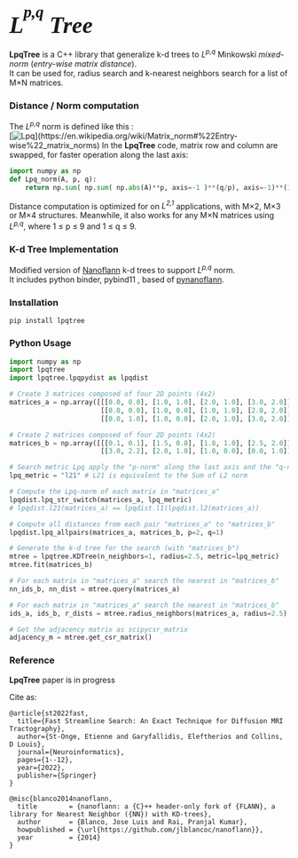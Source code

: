 ## <span style="font-family: serif; font-size: 2em; font-style: italic;">L<sup><sup>p,q</sup></sup> Tree</span>
**LpqTree** is a C++ library that generalize k-d trees to *L<sup>p,q</sup>* Minkowski *mixed-norm* (*entry-wise matrix distance*).  
It can be used for, radius search and k-nearest neighbors search for a list of M×N matrices.


### Distance / Norm computation
The *L<sup>p,q</sup>* norm is defined like this :  
[![Lpq](https://latex.codecogs.com/svg.image?\large&space;\Vert&space;A&space;\Vert_{p,q}&space;=&space;&space;\bigg(\sum_{j=1}^M&space;\bigg(&space;\sum_{i=1}^N&space;|A_{ij}|^p&space;\bigg)^{\frac{q}{p}}\bigg)^{\frac{1}{q}})](https://en.wikipedia.org/wiki/Matrix_norm#%22Entry-wise%22_matrix_norms)  
In the **LpqTree** code, matrix row and column are swapped, for faster operation along the last axis:
```python
import numpy as np
def Lpq_norm(A, p, q):
    return np.sum( np.sum( np.abs(A)**p, axis=-1 )**(q/p), axis=-1)**(1.0/q)
```

Distance computation is optimized for on *L<sup>2,1</sup>* applications, with M×2, M×3 or M×4 structures.
Meanwhile, it also works for any M×N matrices using *L<sup>p,q</sup>*, where 1 ≤ p ≤ 9 and 1 ≤ q ≤ 9.


### K-d Tree Implementation
Modified version of [Nanoflann](https://github.com/jlblancoc/nanoflann) k-d trees to support *L<sup>p,q</sup>* norm.  
It includes python binder, pybind11 , based of [pynanoflann](https://github.com/u1234x1234/pynanoflann).


### Installation
```
pip install lpqtree
```

### Python Usage
```python
import numpy as np
import lpqtree
import lpqtree.lpqpydist as lpqdist

# Create 3 matrices composed of four 2D points (4x2)
matrices_a = np.array([[[0.0, 0.0], [1.0, 1.0], [2.0, 1.0], [3.0, 2.0]],
                       [[0.0, 0.0], [1.0, 0.0], [1.0, 1.0], [2.0, 2.0]],
                       [[0.0, 1.0], [1.0, 0.0], [2.0, 1.0], [3.0, 2.0]]])

# Create 2 matrices composed of four 2D points (4x2)
matrices_b = np.array([[[0.1, 0.1], [1.5, 0.8], [1.8, 1.0], [2.5, 2.0]],
                       [[3.0, 2.2], [2.0, 1.0], [1.0, 0.0], [0.0, 1.0]]])

# Search metric Lpq apply the "p-norm" along the last axis and the "q-norm" after
lpq_metric = "l21" # L21 is equivalent to the Sum of L2 norm

# Compute the Lpq-norm of each matrix in "matrices_a"
lpqdist.lpq_str_switch(matrices_a, lpq_metric)
# lpqdist.l21(matrices_a) == lpqdist.l1(lpqdist.l2(matrices_a))

# Compute all distances from each pair "matrices_a" to "matrices_b"
lpqdist.lpq_allpairs(matrices_a, matrices_b, p=2, q=1)

# Generate the k-d tree for the search (with "matrices_b")
mtree = lpqtree.KDTree(n_neighbors=1, radius=2.5, metric=lpq_metric)
mtree.fit(matrices_b)

# For each matrix in "matrices_a" search the nearest in "matrices_b"
nn_ids_b, nn_dist = mtree.query(matrices_a)

# For each matrix in "matrices_a" search the nearest in "matrices_b"
ids_a, ids_b, r_dists = mtree.radius_neighbors(matrices_a, radius=2.5)

# Get the adjacency matrix as scipycsr_matrix
adjacency_m = mtree.get_csr_matrix()
```

### Reference
**LpqTree** paper is in progress

Cite as:
```
@article{st2022fast,
  title={Fast Streamline Search: An Exact Technique for Diffusion MRI Tractography},
  author={St-Onge, Etienne and Garyfallidis, Eleftherios and Collins, D Louis},
  journal={Neuroinformatics},
  pages={1--12},
  year={2022},
  publisher={Springer}
}

@misc{blanco2014nanoflann,
  title        = {nanoflann: a {C}++ header-only fork of {FLANN}, a library for Nearest Neighbor ({NN}) with KD-trees},
  author       = {Blanco, Jose Luis and Rai, Pranjal Kumar},
  howpublished = {\url{https://github.com/jlblancoc/nanoflann}},
  year         = {2014}
}
```